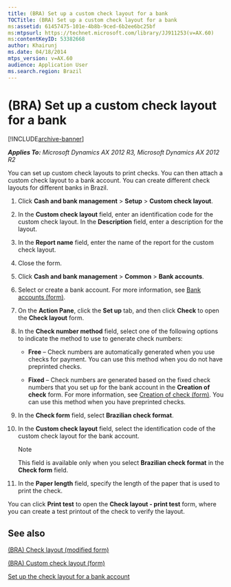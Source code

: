 ```yaml
---
title: (BRA) Set up a custom check layout for a bank
TOCTitle: (BRA) Set up a custom check layout for a bank
ms:assetid: 61457475-101e-4b8b-9ced-6b2ee6bc25bf
ms:mtpsurl: https://technet.microsoft.com/library/JJ911253(v=AX.60)
ms:contentKeyID: 53382668
author: Khairunj
ms.date: 04/18/2014
mtps_version: v=AX.60
audience: Application User
ms.search.region: Brazil
---
```


# (BRA) Set up a custom check layout for a bank 


[!INCLUDE[archive-banner](includes/archive-banner.md)]


_**Applies To:** Microsoft Dynamics AX 2012 R3, Microsoft Dynamics AX 2012 R2_

You can set up custom check layouts to print checks. You can then attach a custom check layout to a bank account. You can create different check layouts for different banks in Brazil.

1.  Click **Cash and bank management** \> **Setup** \> **Custom check layout**.

2.  In the **Custom check layout** field, enter an identification code for the custom check layout. In the **Description** field, enter a description for the layout.

3.  In the **Report name** field, enter the name of the report for the custom check layout.

4.  Close the form.

5.  Click **Cash and bank management** \> **Common** \> **Bank accounts**.

6.  Select or create a bank account. For more information, see [Bank accounts (form)](https://technet.microsoft.com/library/aa587660\(v=ax.60\)).

7.  On the **Action Pane**, click the **Set up** tab, and then click **Check** to open the **Check layout** form.

8.  In the **Check number method** field, select one of the following options to indicate the method to use to generate check numbers:
    
      - **Free** – Check numbers are automatically generated when you use checks for payment. You can use this method when you do not have preprinted checks.
    
      - **Fixed** – Check numbers are generated based on the fixed check numbers that you set up for the bank account in the **Creation of check** form. For more information, see [Creation of check (form)](https://technet.microsoft.com/library/aa575849\(v=ax.60\)). You can use this method when you have preprinted checks.

9.  In the **Check form** field, select **Brazilian check format**.

10. In the **Custom check layout** field, select the identification code of the custom check layout for the bank account.
    

    > [!NOTE]
    > <P>This field is available only when you select <STRONG>Brazilian check format</STRONG> in the <STRONG>Check form</STRONG> field.</P>



11. In the **Paper length** field, specify the length of the paper that is used to print the check.

You can click **Print test** to open the **Check layout - print test** form, where you can create a test printout of the check to verify the layout.

## See also

[(BRA) Check layout (modified form)](https://technet.microsoft.com/library/jj911263\(v=ax.60\))

[(BRA) Custom check layout (form)](https://technet.microsoft.com/library/jj923393\(v=ax.60\))

[Set up the check layout for a bank account](set-up-the-check-layout-for-a-bank-account.md)

  


